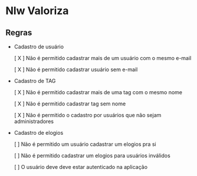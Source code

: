 # Nlw Valoriza

## Regras

- Cadastro de usuário
    
    [ X ] Não é permitido cadastrar mais de um usuário com o mesmo e-mail

    [ X ] Não é permitido cadastrar usuário sem e-mail
    
- Cadastro de TAG

    [ X ] Não é permitido cadastrar mais de uma tag com o mesmo nome

    [ X ] Não é permitido cadastrar tag sem nome

    [ X ] Não é permitido o cadastro por usuários que não sejam administradores

- Cadastro de elogios
    
    [ ] Não é permitido um usuário cadastrar um elogios pra si

    [ ] Não é permitido cadastrar um elogios para usuários inválidos

    [ ] O usuário deve deve estar autenticado na aplicação
    